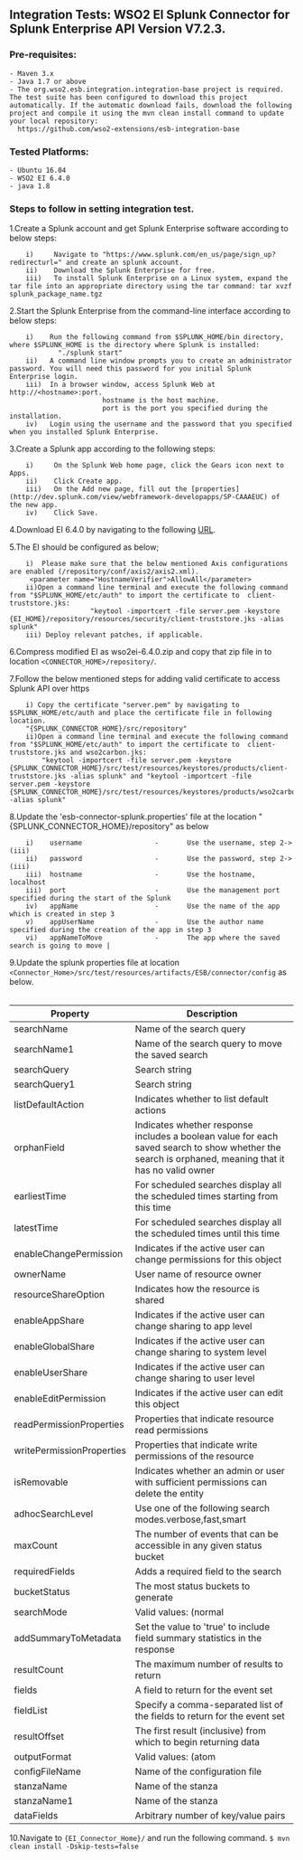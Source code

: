 ﻿## Integration Tests: WSO2 EI Splunk Connector for Splunk Enterprise API Version V7.2.3.

### Pre-requisites:

    - Maven 3.x
    - Java 1.7 or above
    - The org.wso2.esb.integration.integration-base project is required. The test suite has been configured to download this project automatically. If the automatic download fails, download the following project and compile it using the mvn clean install command to update your local repository:
      https://github.com/wso2-extensions/esb-integration-base

### Tested Platforms:

    - Ubuntu 16.04
    - WSO2 EI 6.4.0
    - java 1.8


### Steps to follow in setting integration test.

1.Create a Splunk account and get Splunk Enterprise software according to below steps:

        i)     Navigate to "https://www.splunk.com/en_us/page/sign_up?redirecturl=" and create an splunk account.
        ii)    Download the Splunk Enterprise for free.
        iii)   To install Splunk Enterprise on a Linux system, expand the tar file into an appropriate directory using the tar command: tar xvzf splunk_package_name.tgz

2.Start the Splunk Enterprise from the command-line interface according to below steps:

        i)    Run the following command from $SPLUNK_HOME/bin directory, where $SPLUNK_HOME is the directory where Splunk is installed:
                "./splunk start"
        ii)   A command line window prompts you to create an administrator password. You will need this password for you initial Splunk Enterprise login.
        iii)  In a browser window, access Splunk Web at http://<hostname>:port.
                           hostname is the host machine.
                           port is the port you specified during the installation.
        iv)   Login using the username and the password that you specified when you installed Splunk Enterprise.

3.Create a Splunk app according to the following steps:

        i)     On the Splunk Web home page, click the Gears icon next to Apps.
        ii)    Click Create app.
        iii)   On the Add new page, fill out the [properties](http://dev.splunk.com/view/webframework-developapps/SP-CAAAEUC) of the new app.
        iv)    Click Save.
4.Download EI 6.4.0  by navigating to the following [URL](http://wso2.com/products/enterprise-service-bus/#).

5.The EI should be configured as below;
       
        i)  Please make sure that the below mentioned Axis configurations are enabled (/repository/conf/axis2/axis2.xml).
         <parameter name="HostnameVerifier">AllowAll</parameter>
        ii)Open a command line terminal and execute the following command from "$SPLUNK_HOME/etc/auth" to import the certificate to  client-truststore.jks:
                        "keytool -importcert -file server.pem -keystore {EI_HOME}/repository/resources/security/client-truststore.jks -alias splunk"
        iii) Deploy relevant patches, if applicable.

6.Compress modified EI as wso2ei-6.4.0.zip and copy that zip file in to location `<CONNECTOR_HOME>/repository/`.

7.Follow the below mentioned steps for adding valid certificate to access Splunk API over https

        i) Copy the certificate "server.pem" by navigating to $SPLUNK_HOME/etc/auth and place the certificate file in following location.
        "{SPLUNK_CONNECTOR_HOME}/src/repository"
        ii)Open a command line terminal and execute the following command from "$SPLUNK_HOME/etc/auth" to import the certificate to  client-truststore.jks and wso2carbon.jks:
            "keytool -importcert -file server.pem -keystore {SPLUNK_CONNECTOR_HOME}/src/test/resources/keystores/products/client-truststore.jks -alias splunk" and "keytool -importcert -file server.pem -keystore {SPLUNK_CONNECTOR_HOME}/src/test/resources/keystores/products/wso2carbon.jks -alias splunk"

8.Update the 'esb-connector-splunk.properties' file at the location "{SPLUNK_CONNECTOR_HOME}/repository" as below

        i)    username                  -		Use the username, step 2->(iii)
        ii)   password                  -		Use the password, step 2->(iii)
        iii)  hostname                  -		Use the hostname, localhost
        iii)  port                      -		Use the management port specified during the start of the Splunk
        iv)   appName                   -       Use the name of the app which is created in step 3
        v)    appUserName               -       Use the author name specified during the creation of the app in step 3
        vi)   appNameToMove             -       The app where the saved search is going to move |
    

9.Update the splunk properties file at location `<Connector_Home>/src/test/resources/artifacts/ESB/connector/config` as below.
<br/><br/>

| Property | Description |
| ------------- |-------------|
| searchName | Name of the search query |
| searchName1 | Name of the search query to move the saved search |
| searchQuery | Search string |
| searchQuery1 | Search string |
| listDefaultAction | Indicates whether to list default actions |
| orphanField | Indicates whether response includes a boolean value for each saved search to show whether the search is orphaned, meaning that it has no valid owner |
| earliestTime | For scheduled searches display all the scheduled times starting from this time |
| latestTime | For scheduled searches display all the scheduled times until this time |
| enableChangePermission | Indicates if the active user can change permissions for this object |
| ownerName | User name of resource owner |
| resourceShareOption | Indicates how the resource is shared |
| enableAppShare | Indicates if the active user can change sharing to app level |
| enableGlobalShare | Indicates if the active user can change sharing to system level |
| enableUserShare | Indicates if the active user can change sharing to user level |
| enableEditPermission | Indicates if the active user can edit this object |
| readPermissionProperties | Properties that indicate resource read permissions |
| writePermissionProperties | Properties that indicate write permissions of the resource |
| isRemovable | Indicates whether an admin or user with sufficient permissions can delete the entity |
| adhocSearchLevel | Use one of the following search modes.verbose,fast,smart |
| maxCount | The number of events that can be accessible in any given status bucket |
| requiredFields | Adds a required field to the search |
| bucketStatus | The most status buckets to generate |
| searchMode | Valid values: (normal | realtime) |
| addSummaryToMetadata | Set the value to 'true' to include field summary statistics in the response |
| resultCount | The maximum number of results to return |
| fields | A field to return for the event set |
| fieldList | Specify a comma-separated list of the fields to return for the event set |
| resultOffset | The first result (inclusive) from which to begin returning data |
| outputFormat | Valid values: (atom | csv | json | json_cols | json_rows | raw | xml) |
| configFileName | Name of the configuration file |
| stanzaName | Name of the stanza |
| stanzaName1 | Name of the stanza |
| dataFields | Arbitrary number of key/value pairs |

 10.Navigate to `{EI_Connector_Home}/` and run the following command.
             `$ mvn clean install -Dskip-tests=false`
